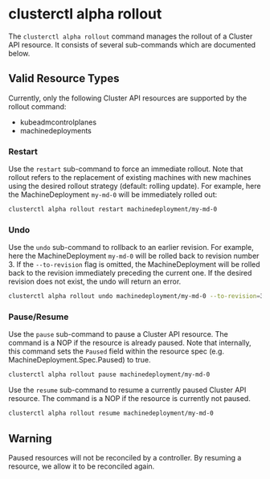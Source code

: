 # clusterctl alpha rollout

The `clusterctl alpha rollout` command manages the rollout of a Cluster API resource. It consists of several sub-commands which are documented below. 

<aside class="note">

<h1> Valid Resource Types </h1>

Currently, only the following Cluster API resources are supported by the rollout command:

- kubeadmcontrolplanes
- machinedeployments

</aside>

### Restart 

Use the `restart` sub-command to force an immediate rollout. Note that rollout refers to the replacement of existing machines with new machines using the desired rollout strategy (default: rolling update). For example, here the MachineDeployment `my-md-0` will be immediately rolled out:

```bash
clusterctl alpha rollout restart machinedeployment/my-md-0
```

### Undo

Use the `undo` sub-command to rollback to an earlier revision. For example, here the MachineDeployment `my-md-0` will be rolled back to revision number 3. If the `--to-revision` flag is omitted, the MachineDeployment will be rolled back to the revision immediately preceding the current one. If the desired revision does not exist, the undo will return an error.

```bash
clusterctl alpha rollout undo machinedeployment/my-md-0 --to-revision=3
```

### Pause/Resume

Use the `pause` sub-command to pause a Cluster API resource. The command is a NOP if the resource is already paused. Note that internally, this command sets the `Paused` field within the resource spec (e.g. MachineDeployment.Spec.Paused) to true. 

```bash
clusterctl alpha rollout pause machinedeployment/my-md-0
```

Use the `resume` sub-command to resume a currently paused Cluster API resource. The command is a NOP if the resource is currently not paused. 

```bash
clusterctl alpha rollout resume machinedeployment/my-md-0
```

<aside class="note warning">

<h1> Warning </h1>

Paused resources will not be reconciled by a controller. By resuming a resource, we allow it to be reconciled again. 

</aside>
